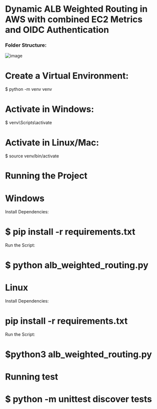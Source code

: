 # Dynamic ALB Weighted Routing in AWS with combined EC2 Metrics and OIDC Authentication


### Folder Structure:


![image](https://github.com/user-attachments/assets/19a6e241-8064-437e-a3e6-f58f6c8dfbcd)


# Create a Virtual Environment:
$ python -m venv venv

# Activate in Windows:
$ venv\Scripts\activate
# Activate in Linux/Mac: 
$ source venv/bin/activate



# Running the Project

# Windows
Install Dependencies:
# $ pip install -r requirements.txt
Run the Script:
# $ python alb_weighted_routing.py


# Linux
Install Dependencies:
# pip install -r requirements.txt
Run the Script:
# $python3 alb_weighted_routing.py



# Running test
# $ python -m unittest discover tests

